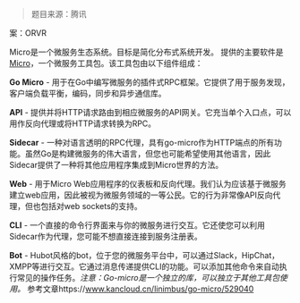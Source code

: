 > 题目来源：腾讯

案：ORVR

Micro是一个微服务生态系统。目标是简化分布式系统开发。
提供的主要软件是[Micro](https://github.com/micro/micro)，一个微服务工具包。该工具包由以下组件组成：

**Go Micro** - 用于在Go中编写微服务的插件式RPC框架。它提供了用于服务发现，客户端负载平衡，编码，同步和异步通信库。

**API** - 提供并将HTTP请求路由到相应微服务的API网关。它充当单个入口点，可以用作反向代理或将HTTP请求转换为RPC。

**Sidecar** - 一种对语言透明的RPC代理，具有go-micro作为HTTP端点的所有功能。虽然Go是构建微服务的伟大语言，但您也可能希望使用其他语言，因此Sidecar提供了一种将其他应用程序集成到Micro世界的方法。

**Web** - 用于Micro Web应用程序的仪表板和反向代理。我们认为应该基于微服务建立web应用，因此被视为微服务领域的一等公民。它的行为非常像API反向代理，但也包括对web sockets的支持。

**CLI** - 一个直接的命令行界面来与你的微服务进行交互。它还使您可以利用Sidecar作为代理，您可能不想直接连接到服务注册表。

**Bot** - Hubot风格的bot，位于您的微服务平台中，可以通过Slack，HipChat，XMPP等进行交互。它通过消息传递提供CLI的功能。可以添加其他命令来自动执行常见的操作任务。*注意：Go-micro是一个独立的库，可以独立于其他工具包使用。*
参考文章https://www.kancloud.cn/linimbus/go-micro/529040